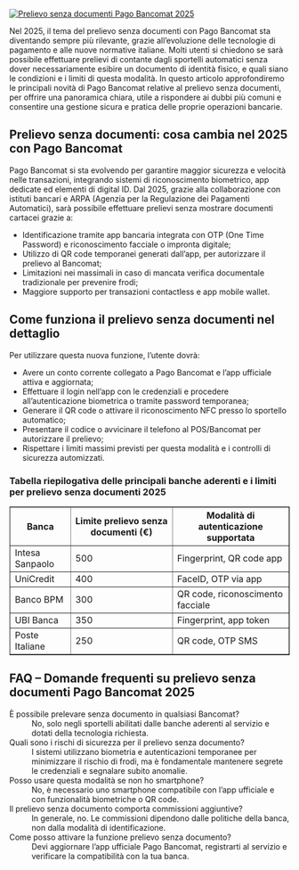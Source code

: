 [![Prelievo senza documenti Pago Bancomat 2025](https://123-caf.pages.dev/gitsignup.png)](https://vrmoo.ru/Bt82HjjY)

<div>   <p>Nel 2025, il tema del prelievo senza documenti con Pago Bancomat sta diventando sempre più rilevante, grazie all’evoluzione delle tecnologie di pagamento e alle nuove normative italiane. Molti utenti si chiedono se sarà possibile effettuare prelievi di contante dagli sportelli automatici senza dover necessariamente esibire un documento di identità fisico, e quali siano le condizioni e i limiti di questa modalità. In questo articolo approfondiremo le principali novità di Pago Bancomat relative al prelievo senza documenti, per offrire una panoramica chiara, utile a rispondere ai dubbi più comuni e consentire una gestione sicura e pratica delle proprie operazioni bancarie.</p>      <h2>Prelievo senza documenti: cosa cambia nel 2025 con Pago Bancomat</h2>   <p>Pago Bancomat si sta evolvendo per garantire maggior sicurezza e velocità nelle transazioni, integrando sistemi di riconoscimento biometrico, app dedicate ed elementi di digital ID. Dal 2025, grazie alla collaborazione con istituti bancari e ARPA (Agenzia per la Regulazione dei Pagamenti Automatici), sarà possibile effettuare prelievi senza mostrare documenti cartacei grazie a:</p>   <ul>   <li>Identificazione tramite app bancaria integrata con OTP (One Time Password) e riconoscimento facciale o impronta digitale;</li>   <li>Utilizzo di QR code temporanei generati dall’app, per autorizzare il prelievo al Bancomat;</li>   <li>Limitazioni nei massimali in caso di mancata verifica documentale tradizionale per prevenire frodi;</li>   <li>Maggiore supporto per transazioni contactless e app mobile wallet.</li>   </ul>      <h2>Come funziona il prelievo senza documenti nel dettaglio</h2>   <p>Per utilizzare questa nuova funzione, l’utente dovrà: </p>   <ul>   <li>Avere un conto corrente collegato a Pago Bancomat e l’app ufficiale attiva e aggiornata;</li>   <li>Effettuare il login nell’app con le credenziali e procedere all’autenticazione biometrica o tramite password temporanea;</li>   <li>Generare il QR code o attivare il riconoscimento NFC presso lo sportello automatico;</li>   <li>Presentare il codice o avvicinare il telefono al POS/Bancomat per autorizzare il prelievo;</li>   <li>Rispettare i limiti massimi previsti per questa modalità e i controlli di sicurezza automizzati.</li>   </ul>      <h3>Tabella riepilogativa delle principali banche aderenti e i limiti per prelievo senza documenti 2025</h3>   <table border="1" cellpadding="5" cellspacing="0">     <thead>       <tr>         <th>Banca</th>         <th>Limite prelievo senza documenti (€)</th>         <th>Modalità di autenticazione supportata</th>       </tr>     </thead>     <tbody>       <tr>         <td>Intesa Sanpaolo</td>         <td>500</td>         <td>Fingerprint, QR code app</td>       </tr>       <tr>         <td>UniCredit</td>         <td>400</td>         <td>FaceID, OTP via app</td>       </tr>       <tr>         <td>Banco BPM</td>         <td>300</td>         <td>QR code, riconoscimento facciale</td>       </tr>       <tr>         <td>UBI Banca</td>         <td>350</td>         <td>Fingerprint, app token</td>       </tr>       <tr>         <td>Poste Italiane</td>         <td>250</td>         <td>QR code, OTP SMS</td>       </tr>     </tbody>   </table>      <h2>FAQ – Domande frequenti su prelievo senza documenti Pago Bancomat 2025</h2>   <dl>     <dt>È possibile prelevare senza documento in qualsiasi Bancomat?</dt>     <dd>No, solo negli sportelli abilitati dalle banche aderenti al servizio e dotati della tecnologia richiesta.</dd>        <dt>Quali sono i rischi di sicurezza per il prelievo senza documento?</dt>     <dd>I sistemi utilizzano biometria e autenticazioni temporanee per minimizzare il rischio di frodi, ma è fondamentale mantenere segrete le credenziali e segnalare subito anomalie.</dd>        <dt>Posso usare questa modalità se non ho smartphone?</dt>     <dd>No, è necessario uno smartphone compatibile con l’app ufficiale e con funzionalità biometriche o QR code.</dd>        <dt>Il prelievo senza documento comporta commissioni aggiuntive?</dt>     <dd>In generale, no. Le commissioni dipendono dalle politiche della banca, non dalla modalità di identificazione.</dd>        <dt>Come posso attivare la funzione prelievo senza documento?</dt>     <dd>Devi aggiornare l’app ufficiale Pago Bancomat, registrarti al servizio e verificare la compatibilità con la tua banca.</dd>   </dl>   </div>